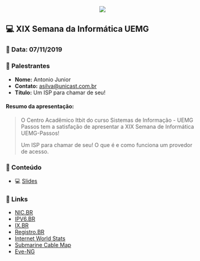 <p align="center">
<img src="assets/images/uemg.png">
</p>

## 💻 **XIX Semana da Informática UEMG**
### 📅 Data: 07/11/2019

### 🎤 **Palestrantes**

- **Nome:** Antonio Junior
- **Contato:** asilva@unicast.com.br
- **Título:** Um ISP para chamar de seu!

#### **Resumo da apresentação:** 

> O Centro Acadêmico Itbit do curso Sistemas de Informação - UEMG Passos tem a satisfação de apresentar a XIX Semana de Informática UEMG-Passos! 
>
>Um ISP para chamar de seu! O que é e como funciona um provedor de acesso.

### 💬 Conteúdo

- 💻 [Slides](/XIV%20Semana%20da%20Inform%C3%A1tica%20UEMG%202019/Um%20ISP%20para%20chamar%20de%20seu.pdf) 

### 🔗 Links

- [NIC.BR](https://nic.br/)
- [IPV6.BR](http://ipv6.br/)
- [IX.BR](https://ix.br/)
- [Registro.BR](https://registro.br/)
- [Internet World Stats](https://www.internetworldstats.com/)
- [Submarine Cable Map](https://www.submarinecablemap.com/)
- [Eve-NG](https://www.eve-ng.net/)
